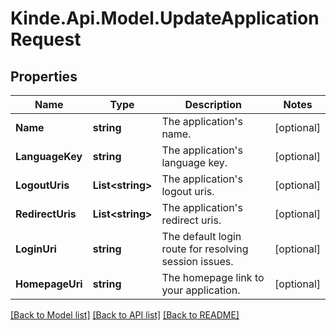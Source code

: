 # Kinde.Api.Model.UpdateApplicationRequest

## Properties

Name | Type | Description | Notes
------------ | ------------- | ------------- | -------------
**Name** | **string** | The application&#39;s name. | [optional] 
**LanguageKey** | **string** | The application&#39;s language key. | [optional] 
**LogoutUris** | **List&lt;string&gt;** | The application&#39;s logout uris. | [optional] 
**RedirectUris** | **List&lt;string&gt;** | The application&#39;s redirect uris. | [optional] 
**LoginUri** | **string** | The default login route for resolving session issues. | [optional] 
**HomepageUri** | **string** | The homepage link to your application. | [optional] 

[[Back to Model list]](../README.md#documentation-for-models) [[Back to API list]](../README.md#documentation-for-api-endpoints) [[Back to README]](../README.md)

